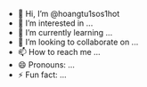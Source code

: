 - 👋 Hi, I’m @hoangtu1sos1hot
- 👀 I’m interested in ...
- 🌱 I’m currently learning ...
- 💞️ I’m looking to collaborate on ...
- 📫 How to reach me ...
- 😄 Pronouns: ...
- ⚡ Fun fact: ...

<!---
hoangtu1sos1hot/hoangtu1sos1hot is a ✨ special ✨ repository because its `README.md` (this file) appears on your GitHub profile.
You can click the Preview link to take a look at your changes.
--->
